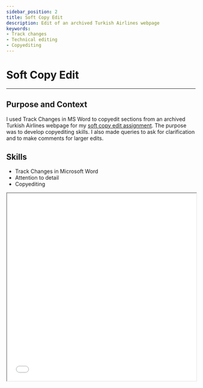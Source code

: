 ```yaml
---
sidebar_position: 2
title: Soft Copy Edit
description: Edit of an archived Turkish Airlines webpage 
keywords: 
- Track changes
- Technical editing
- Copyediting
---
```

# Soft Copy Edit 

---

## Purpose and Context

I used Track Changes in MS Word to copyedit sections from an archived Turkish Airlines webpage for my [soft copy edit assignment](https://www.dropbox.com/scl/fi/6b5zzggiy0scyo77aidlf/JGuinoiseau-Soft-Copy-Edit.docx?rlkey=8fdi9uk2q3nncyiy10ipffgkf&st=35fu6o6g&dl=0). The purpose was to develop copyediting skills. I also made queries to ask for clarification and to make comments for larger edits.

## Skills
- Track Changes in Microsoft Word
- Attention to detail
- Copyediting

<iframe
  src="/Portfolio/files/soft.pdf"
  width="100%"
  height="500px"
></iframe>
